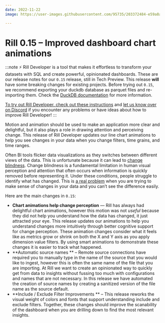```yaml
---
date: 2022-11-22
image: https://user-images.githubusercontent.com/95735/203372484-e59a8a2e-7069-4d92-9487-9ce50b993ade.png

---
```


# Rill 0.15 –  Improved dashboard chart animations

:::note
⚡ Rill Developer is a tool that makes it effortless to transform your datasets with SQL and create powerful, opinionated dashboards. These are our release notes for our `0.15` release, still in Tech Preview. This release **will** have some breaking changes for existing projects. Before trying out `0.15`, we recommend exporting your duckdb database as parquet files and re-importing them. Check the [DuckDB documentation](https://duckdb.org/docs/data/parquet) for more information.

[To try out Rill Developer, check out these instructions](/home/install) and [let us know over on Discord](https://discord.gg/TatjVY32) if you encounter any problems or have ideas about how to improve Rill Developer!
:::


Motion and animation should be used to make an application more clear and delightful, but it also plays a role in drawing attention and perceiving change. This release of Rill Developer updates our line chart animations to help you see changes in your data when you change filters, time grains, and time ranges. 

Often BI tools flicker data visualizations as they switches between different views of the data. This is unfortunate because it can lead to [change blindness](https://en.wikipedia.org/wiki/Change_blindness#Flicker_paradigm). Change blindness is a fundamental limitation in human visual perception and attention that often occurs when information is quickly removed before representing it. Under these conditions, people struggle to identify what has changed. This is [a real problem](https://www.nngroup.com/articles/animation-usability/) when you are trying to make sense of changes in your data and you can’t see the difference easily.

Here are the main changes in `0.15`:

- **Chart animations help change perception** — Rill has always had delightful chart animations, however this motion was not *useful* because they did not help you understand how the data has changed, it just attracted your eye. This release updates our animations to help you understand changes more intuitively through better cognitive support for change perception. These animation changes consider what it feels like as metrics grow or shrink on both the X and Y axis as you apply dimension value filters. By using smart animations to demonstrate these changes it is easier to track what happened.
- **Automatic source names ** – Remote source connections have required you to manually type in the name of the source that you would like to ingest, however this is often the same name of the file that you are importing. At Rill we want to create an opinionated way to quickly get from data to insights without fussing too much with configurations and names that are not necessary. In this release we have automated the creation of source names by creating a sanitized version of the file name as the source default.
- **Include / Exclude Filter Improvements ** – This release reworks the visual weight of colors and fonts that support understanding include and exclude filters. Together, these changes should improve the scanability of the dashboard when you are drilling down to find the most relevant insights.